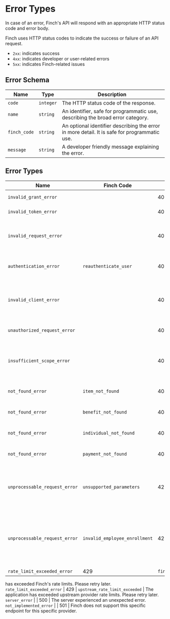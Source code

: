 # Error Types

In case of an error, Finch's API will respond with an appropriate HTTP status code and error body.

Finch uses HTTP status codes to indicate the success or failure of an API request. 

- `2xx`: indicates success
- `4xx`: indicates developer or user-related errors
- `5xx`: indicates Finch-related issues

## Error Schema
Name | Type | Description
-----|------|------------
`code` | `integer` | The HTTP status code of the response.
`name` | `string` | An identifier, safe for programmatic use, describing the broad error category.
`finch_code` | `string` | An optional identifier describing the error in more detail. It is safe for programmatic use.
`message` | `string` | A developer friendly message explaining the error.

## Error Types
Name | Finch Code | Code | Description
-----|------------|------|------------
`invalid_grant_error` | | 400 | The authorization code is invalid.
`invalid_token_error` | | 401 | The `access_token` is incorrect.
`invalid_request_error` | | 401 | The request does not match the docs. Example: the request is missing a query parameter.
`authentication_error` | `reauthenticate_user` | 401 | The user will need to reconnect their employment system. See more here.
`invalid_client_error` | | 401 | The provided application credentials were incorrect. Relevant to the `/auth/token` endpoint.
`unauthorized_request_error` | | 401 | The `access_token` is missing from the header.
`insufficient_scope_error` | | 403 | The application credentials have insufficient permissions to access the requested product.
`not_found_error` |`item_not_found`| 404 | The requested resource could not be found.
`not_found_error` |`benefit_not_found`| 404 | The requested benefit could not be found.
`not_found_error` |`individual_not_found`| 404 | The requested individual could not be found.
`not_found_error` | `payment_not_found` | 404 | The requested payment could not be found.
`unprocessable_request_error` |`unsupported_parameters`| 422 | Parameters provided are not supported by the provider or benefit. Relevant to the `/employer/benefits/*` endpoints.
`unprocessable_request_error` |`invalid_employee_enrollment`| 422 | The employee is unable to be enrolled in a benefit due specific to constraints on the provider side. Relevant to the `/employer/benefits/*` endpoints.
`rate_limit_exceeded_error` | 429 | `finch_rate_limit_exceeded` | The application
has exceeded Finch's rate limits. Please retry later.
`rate_limit_exceeded_error` | 429 | `upstream_rate_limit_exceeded` | The application has exceeded upstream provider rate limits. Please retry later.
`server_error` | | 500 | The server experienced an unexpected error.
`not_implemented_error` | | 501 | Finch does not support this specific endpoint for this specific provider.